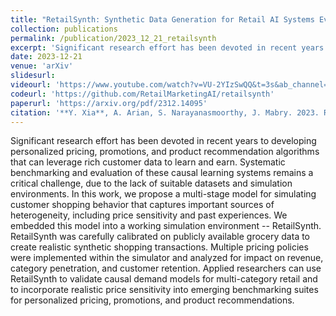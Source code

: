 ```yaml
---
title: "RetailSynth: Synthetic Data Generation for Retail AI Systems Evaluation"
collection: publications
permalink: /publication/2023_12_21_retailsynth
excerpt: 'Significant research effort has been devoted in recent years to developing personalized pricing, promotions, and product recommendation algorithms that can leverage rich customer data to learn and earn. Systematic benchmarking and evaluation of these causal learning systems remains a critical challenge, due to the lack of suitable datasets and simulation environments. In this work, we propose a multi-stage model for simulating customer shopping behavior that captures important sources of heterogeneity, including price sensitivity and past experiences. We embedded this model into a working simulation environment -- RetailSynth. RetailSynth was carefully calibrated on publicly available grocery data to create realistic synthetic shopping transactions. Multiple pricing policies were implemented within the simulator and analyzed for impact on revenue, category penetration, and customer retention. Applied researchers can use RetailSynth to validate causal demand models for multi-category retail and to incorporate realistic price sensitivity into emerging benchmarking suites for personalized pricing, promotions, and product recommendations.'
date: 2023-12-21
venue: 'arXiv'
slidesurl: 
videourl: 'https://www.youtube.com/watch?v=VU-2YIzSwQQ&t=3s&ab_channel=YuXia'
codeurl: 'https://github.com/RetailMarketingAI/retailsynth'
paperurl: 'https://arxiv.org/pdf/2312.14095'
citation: '**Y. Xia**, A. Arian, S. Narayanasmoorthy, J. Mabry. 2023. RetailSynth: Synthetic Data Generation for Retail AI Systems Evaluation. arXiv. [https://arxiv.org/abs/2312.14095](https://arxiv.org/abs/2312.14095).'
---
```


Significant research effort has been devoted in recent years to developing personalized pricing, promotions, and product recommendation algorithms that can leverage rich customer data to learn and earn. Systematic benchmarking and evaluation of these causal learning systems remains a critical challenge, due to the lack of suitable datasets and simulation environments. In this work, we propose a multi-stage model for simulating customer shopping behavior that captures important sources of heterogeneity, including price sensitivity and past experiences. We embedded this model into a working simulation environment -- RetailSynth. RetailSynth was carefully calibrated on publicly available grocery data to create realistic synthetic shopping transactions. Multiple pricing policies were implemented within the simulator and analyzed for impact on revenue, category penetration, and customer retention. Applied researchers can use RetailSynth to validate causal demand models for multi-category retail and to incorporate realistic price sensitivity into emerging benchmarking suites for personalized pricing, promotions, and product recommendations.